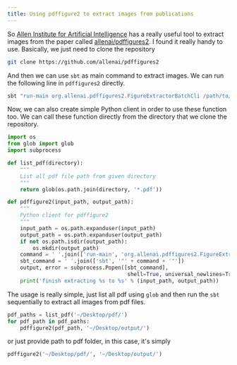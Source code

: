 ```yaml
---
title: Using pdffigure2 to extract images from publications
---
```


So [Allen Institute for Artificial Intelligence](http://allenai.org/) has a really useful tool to extract
images from the paper called [allenai/pdffigures2](https://github.com/allenai/pdffigures2).
I found it really handy to use. Basically, we just need to clone the repository

```bash
git clone https://github.com/allenai/pdffigures2
```

And then we can use `sbt` as main command to extract images. We can run the following
line in `pdffigures2` directly.

```bash
sbt "run-main org.allenai.pdffigures2.FigureExtractorBatchCli /path/to/pdf_directory/ -s stat_file.json -m /figure/image/output/prefix -d /figure/data/output/prefix"
```

Now, we can also create simple Python client in order to use these function too.
We can call these function directly from the directory that we clone the repository.

```python
import os
from glob import glob
import subprocess

def list_pdf(directory):
    """
    List all pdf file path from given directory
    """
    return glob(os.path.join(directory, '*.pdf'))

def pdffigure2(input_path, output_path):
    """
    Python client for pdffigure2
    """
    input_path = os.path.expanduser(input_path)
    output_path = os.path.expanduser(output_path)
    if not os.path.isdir(output_path):
        os.mkdir(output_path)
    command = ' '.join(['run-main', 'org.allenai.pdffigures2.FigureExtractorBatchCli', input_path, '-m', output_path, '-d', output_path])
    sbt_command = ' '.join(['sbt', '"' + command + '"'])
    output, error = subprocess.Popen([sbt_command],
                                      shell=True, universal_newlines=True).communicate()
    print('finish extracting %s to %s' % (input_path, output_path))
```

The usage is really simple, just list all pdf using `glob` and then run the `sbt`
sequentially to extract all images from pdf files.

```python
pdf_paths = list_pdf('~/Desktop/pdf/')
for pdf_path in pdf_paths:
    pdffigure2(pdf_path, '~/Desktop/output/')
```

or just provide path to pdf folder, in this case, it's simply

```python
pdffigure2('~/Desktop/pdf/', '~/Desktop/output/')
```
